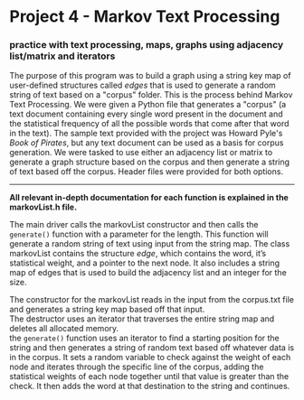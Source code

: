 # Project 4 - Markov Text Processing

### practice with text processing, maps, graphs using adjacency list/matrix and iterators

The purpose of this program was to build a graph using a string key map of user-defined structures called *edges* that is used to generate a random string of text based on a "corpus" folder. This is the process behind Markov Text Processing. We were given a Python file that generates a "corpus" (a text document containing every single word present in the document and the statistical frequency of all the possible words that come after that word in the text). The sample text provided with the project was Howard Pyle's *Book of Pirates*, but any text document can be used as a basis for corpus generation. We were tasked to use either an adjacency list or matrix to generate a graph structure based on the corpus and then generate a string of text based off the corpus. Header files were provided for both options.

___

**All relevant in-depth documentation for each function is explained in the markovList.h file.**

The main driver calls the markovList constructor and then calls the `generate()` function with a parameter for the length. This function will generate a random string of text using input from the string map.
The class markovList contains the structure *edge*, which contains the word, it’s statistical weight, and a pointer to the next node. It also includes a string map of edges that is used to build the adjacency list and an integer for the size. 

The constructor for the markovList reads in the input from the corpus.txt file and generates a string key map based off that input. <br />The destructor uses an iterator that traverses the entire string map and deletes all allocated memory. <br />the `generate()` function uses an iterator to find a starting position for the string and then generates a string of random text based off whatever data is in the corpus. It sets a random variable to check against the weight of each node and iterates through the specific line of the corpus, adding the statistical weights of each node together until that value is greater than the check. It then adds the word at that destination to the string and continues.
